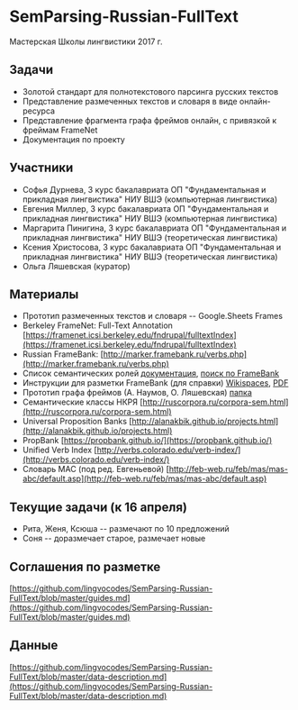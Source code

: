 # SemParsing-Russian-FullText
Мастерская Школы лингвистики 2017 г.

## Задачи
* Золотой стандарт для полнотекстового парсинга русских текстов  
* Представление размеченных текстов и словаря в виде онлайн-ресурса  
* Представление фрагмента графа фреймов онлайн, с привязкой к фреймам FrameNet  
* Документация по проекту   

## Участники  
* Софья Дурнева, 3 курс бакалавриата ОП "Фундаментальная и прикладная лингвистика" НИУ ВШЭ (компьютерная лингвистика)   
* Евгения Миллер, 3 курс бакалавриата ОП "Фундаментальная и прикладная лингвистика" НИУ ВШЭ (компьютерная лингвистика)     
* Маргарита Пинигина, 3 курс бакалавриата ОП "Фундаментальная и прикладная лингвистика" НИУ ВШЭ (теоретическая лингвистика)    
* Ксения Христосова, 3 курс бакалавриата ОП "Фундаментальная и прикладная лингвистика" НИУ ВШЭ (теоретическая лингвистика)  
* Ольга Ляшевская (куратор)  

## Материалы  
* Прототип размеченных текстов и словаря -- Google.Sheets Frames  
* Berkeley FrameNet: Full-Text Annotation [https://framenet.icsi.berkeley.edu/fndrupal/fulltextIndex](https://framenet.icsi.berkeley.edu/fndrupal/fulltextIndex)   
* Russian FrameBank: [http://marker.framebank.ru/verbs.php](http://marker.framebank.ru/verbs.php)   
* Список семантических ролей [документация](https://github.com/olesar/framebank/blob/master/framebank_roles.txt), [поиск по FrameBank](user_search.php)
* Инструкции для разметки FrameBank (для справки) [Wikispaces](http://framebank.wikispaces.com/), [PDF](http://marker.framebank.ru/FrameBank_guidelines.pdf)   
* Прототип графа фреймов (А. Наумов, О. Ляшевская) [папка](https://github.com/lingvocodes/SemParsing-Russian-FullText/tree/master/FrameMatch)   
* Семантические классы НКРЯ [http://ruscorpora.ru/corpora-sem.html](http://ruscorpora.ru/corpora-sem.html)  
* Universal Proposition Banks [http://alanakbik.github.io/projects.html](http://alanakbik.github.io/projects.html)  
* PropBank [https://propbank.github.io/](https://propbank.github.io/)  
* Unified Verb Index [http://verbs.colorado.edu/verb-index/](http://verbs.colorado.edu/verb-index/)
* Словарь МАС (под ред. Евгеньевой) [http://feb-web.ru/feb/mas/mas-abc/default.asp](http://feb-web.ru/feb/mas/mas-abc/default.asp) 

## Текущие задачи (к 16 апреля)   
* Рита, Женя, Ксюша -- размечают по 10 предложений  
* Соня -- доразмечает старое, размечает новые  

## Соглашения по разметке  
[https://github.com/lingvocodes/SemParsing-Russian-FullText/blob/master/guides.md](https://github.com/lingvocodes/SemParsing-Russian-FullText/blob/master/guides.md) 

## Данные
[https://github.com/lingvocodes/SemParsing-Russian-FullText/blob/master/data-description.md](https://github.com/lingvocodes/SemParsing-Russian-FullText/blob/master/data-description.md)
